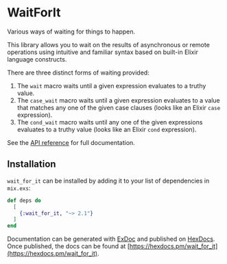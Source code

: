 # WaitForIt

Various ways of waiting for things to happen.

This library allows you to wait on the results of asynchronous or remote operations using
intuitive and familiar syntax based on built-in Elixir language constructs.

There are three distinct forms of waiting provided:

  1. The `wait` macro waits until a given expression evaluates to a truthy value.
  2. The `case_wait` macro waits until a given expression evaluates to a value that
     matches any one of the given case clauses (looks like an Elixir `case` expression).
  3. The `cond_wait` macro waits until any one of the given expressions evaluates to a truthy
     value (looks like an Elixir `cond` expression).

See the [API reference](https://hexdocs.pm/wait_for_it/WaitForIt.html) for full documentation.

## Installation

`wait_for_it` can be installed by adding it to your list of dependencies in `mix.exs`:

```elixir
def deps do
  [
    {:wait_for_it, "~> 2.1"}
  ]
end
```

Documentation can be generated with [ExDoc](https://github.com/elixir-lang/ex_doc)
and published on [HexDocs](https://hexdocs.pm). Once published, the docs can
be found at [https://hexdocs.pm/wait_for_it](https://hexdocs.pm/wait_for_it).
